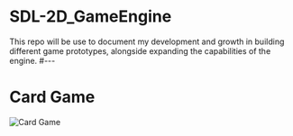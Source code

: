 # SDL-2D_GameEngine
This repo will be use to document my development and growth in building different game prototypes, alongside expanding the capabilities of the engine.
#---
# Card Game
![Card Game](https://github.com/malachias13/SDL-2D_GameEngine/assets/69220988/553d3d45-86fa-4a3b-876a-c1a7481d6379)
